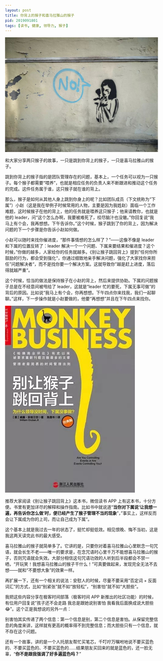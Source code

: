 ```yaml
---
layout: post
title: 你背上的猴子和喜马拉雅山的猴子
pid: 2019091801
tags: [读书, 健康, 领导力, 猴子]
---
```


![](/uploads/2019/09/shot-in-Macau.jpeg)

和大家分享两只猴子的故事，一只是跳到你背上的猴子，一只是喜马拉雅山的猴子。

跳到你背上的猴子指的是团队管理存在的问题，基本上，一个任务可以视为一只猴子。每个猴子都需要“喂养”，也就是相应任务的负责人来不断跟进和推动这个任务的完成。这件任务属于谁，这只猴子就在谁的背上。

那么，猴子是如何从其他人身上跳到你身上的呢？比如团队成员（下文统称为“下属”）小赵（这是我在举例子时候常用的人物，主要是因为我姓赵）面临一个工作难题，这时候猴子在他的背上，他的任务就是喂养这只猴子；他来请教你，也就是他的 leader，问“这个怎么办啊，我要被难死了，绞尽脑汁也没辙。”你回复说“我马上有个会，我再想想。下午告诉你。”这个时候，猴子跳到了你的背上，因为解决问题的下一个步骤是你告诉小赵如何做。

小赵可以随时来找你催进度，“那件事情想的怎么样了？”——这像不像是 leader 和下属的位置反转了：leader 解决一个一个问题、下属来要结果和催进度？这个时候，”你做的越多，人家给你的任务就越多。《别让猴子跳回背上》提到”任何你所鼓励的行为，都会受到强化“，你通过细致地亲手解决问题，强化了大家找你来担任”问题解决者“，而不是找你要一个解决方案。这就导致你”越是赶上进度，落后得就越严重“。

这个时候，恰当的做法是保持猴子在小赵的背上，然后来提供协助。下属的问题猴子总是在不经意间被甩给了 leader，这就是“leader 忙的要死，下属无事可做”的背后的原因。比如说“我马上有个会，你再想想。下午四点你来找我，我们一起聊聊。”这样，下一步操作就是小赵要做的，他要“再想想”并且在下午四点来找你。

![](/uploads/2019/09/monkey-on-your-back.jpeg)

推荐大家阅读《别让猴子跳回背上》这本书，微信读书 APP 上有这本书，十分方便。书里有更加详尽的解释和操作指南。比如书中就说道“**当你对下属说‘让我想一遍，再告诉你怎么做’时，便已经产生了猴子管理不当的现象**”，”事实上，这样反而会让下属成为你的上司，而让自己成为下属“。

这个基本上就是我过去一年的状态了，挺忙却挺低效。相见恨晚、悔不当初，这是我这两天读完此书的最大感受。

喜马拉雅山的猴子就简单多了。它讲的是，只要你对着喜马拉雅山心里默念一句咒语，就会长生不老——唯一的要求是，在念咒语时心里千万不能想喜马拉雅山的猴子，否则咒语就会失效。大部分相信这句咒语功效的人听到后半段都会不禁一哂，“开玩笑！我想喜马拉雅山的猴子干什么！”可真要做起来，发现完全无法不去想——就和“不要想大象”的效果一样。

再扩展一下，还有一个相关的说法：安慰人的时候，尽量不要采用“否定词 + 反面词汇”的方式，比如“别紧张”就不如“放轻松”，“别害怕”就不如“大胆些”。

我把这些内容分享在极客时间部落（极客时间 APP 新推出的社区功能）的时候，有位用户回复说”孩子还不会走路 我总是跟她说别害怕 我看我后面换成说大胆些😂”。这个正是我想说的另外一点：

别害怕其实传递了两个信息：第一个信息是别，第二个信息是害怕。从保留完整信息的角度来讲，这样就有更高的概率得不到完整信息；而大胆些只有一个信息，就不存在这个问题。

还有一个故事，讲的是一个人托朋友帮忙买笔芯，千叮咛万嘱咐地说不要买蓝色的、不要买蓝色的、不要买蓝色的……结果朋友买回来的就是蓝色的，还一脸无辜，“**你不是跟我强调了好多遍蓝色吗？**”
